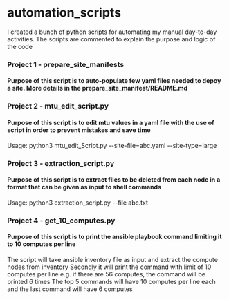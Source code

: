 # automation_scripts
I created a bunch of python scripts for automating my manual day-to-day activities. The scripts are commented to explain the purpose and logic of the code

### Project 1 - prepare_site_manifests

#### Purpose of this script is to auto-populate few yaml files needed to depoy a site. More details in the prepare_site_manifest/README.md

### Project 2 - mtu_edit_script.py

#### Purpose of this script is to edit mtu values in a yaml file with the use of script in order to prevent mistakes and save time

Usage: python3 mtu_edit_Script.py --site-file=abc.yaml --site-type=large

### Project 3 - extraction_script.py

#### Purpose of this script is to extract files to be deleted from each node in a format that can be given as input to shell commands

Usage: python3 extraction_script.py --file abc.txt

### Project 4 - get_10_computes.py

#### Purpose of this script is to print the ansible playbook command limiting it to 10 computes per line
The script will take ansible inventory file as input and extract the compute nodes from inventory
Secondly it will print the command with limit of 10 computes per line
e.g. if there are 56 computes, the command will be printed 6 times
The top 5 commands will have 10 computes per line each and the last command will have 6 computes
